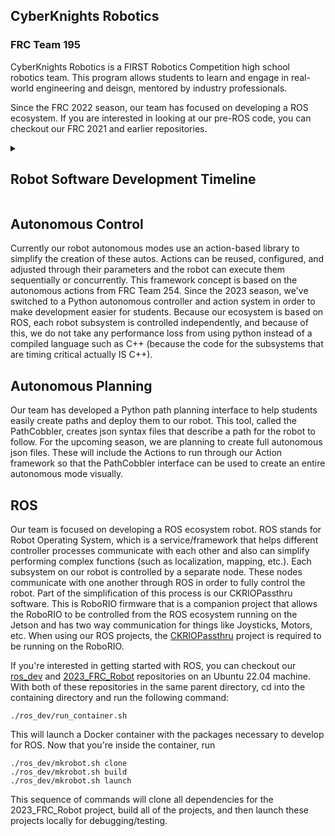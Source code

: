 ## CyberKnights Robotics
### FRC Team 195

CyberKnights Robotics is a FIRST Robotics Competition high school robotics team. This program allows students to learn and engage in real-world engineering and deisgn, mentored by industry professionals.

Since the FRC 2022 season, our team has focused on developing a ROS ecosystem. If you are interested in looking at our pre-ROS code, you can checkout our FRC 2021 and earlier repositories.


<details>
  <summary><h2>Robot Software Development Timeline</h2></summary>
  
  ## Robot Software Development Timeline
- [2015 - LabVIEW (RoboRIO)](https://github.com/frcteam195/FRC2015)
- [2016 - LabVIEW (RoboRIO)](https://github.com/frcteam195/FRC2016), [LabVIEW (Kangaroo - Vision Only)](https://github.com/frcteam195/KnightVision-FRC-2016)
- [2017 - C++ (RoboRIO), C++ (NVIDIA Jetson - Vision Only)](https://github.com/frcteam195/FRC2017)
- [2018 - Java (RoboRIO), LabVIEW (Driver Station Computer - Vision Only)](https://github.com/frcteam195/FRC2018)
- [2019 - Java (RoboRIO), Limelight 2 Vision](https://github.com/frcteam195/FRC2019)
- [2022 - ROS/C++ (NVIDIA Jetson), C++ (RoboRIO), Limelight 2+ Vision](https://github.com/frcteam195/2022_ROS_Robot)
- [2023 - ROS/C++/Python (NVIDIA Jetson), C++ (RoboRIO), Limelight 3 Vision](https://github.com/frcteam195/2023_FRC_Robot)
- [2024 - ROS2/C++/Python (NVIDIA Jetson), C++ (RoboRIO), Limelight 3 Vision](https://github.com/frcteam195/2024_FRC_Robot)

Our current goal is to make ROS accessible to all teams within 5 years. Currently, ROS ecosystems need significant software development capabilities. Our hopes are to simplify this so that a team can get up and running with a basic ROS ecosystem that controls their robot in under a day.

</details>


## Autonomous Control

Currently our robot autonomous modes use an action-based library to simplify the creation of these autos. Actions can be reused, configured, and adjusted through their parameters and the robot can execute them sequentially or concurrently. This framework concept is based on the autonomous actions from FRC Team 254.
Since the 2023 season, we've switched to a Python autonomous controller and action system in order to make development easier for students. Because our ecosystem is based on ROS, each robot subsystem is controlled independently, and because of this, we do not take any performance loss from using python instead of a compiled language such as C++ (because the code for the subsystems that are timing critical actually IS C++).

## Autonomous Planning

Our team has developed a Python path planning interface to help students easily create paths and deploy them to our robot. This tool, called the PathCobbler, creates json syntax files that describe a path for the robot to follow. For the upcoming season, we are planning to create full autonomous json files. These will include the Actions to run through our Action framework so that the PathCobbler interface can be used to create an entire autonomous mode visually.

## ROS

Our team is focused on developing a ROS ecosystem robot. ROS stands for Robot Operating System, which is a service/framework that helps different controller processes communicate with each other and also can simplify performing complex functions (such as localization, mapping, etc.). Each subsystem on our robot is controlled by a separate node. These nodes communicate with one another through ROS in order to fully control the robot. Part of the simplification of this process is our CKRIOPassthru software. This is RoboRIO firmware that is a companion project that allows the RoboRIO to be controlled from the ROS ecosystem running on the Jetson and has two way communication for things like Joysticks, Motors, etc. When using our ROS projects, the [CKRIOPassthru](https://github.com/frcteam195/CKRIOPassthru) project is required to be running on the RoboRIO.

If you're interested in getting started with ROS, you can checkout our [ros_dev](https://github.com/frcteam195/ros_dev) and [2023_FRC_Robot](https://github.com/frcteam195/2023_FRC_Robot) repositories on an Ubuntu 22.04 machine. With both of these repositories in the same parent directory, cd into the containing directory and run the following command:
```
./ros_dev/run_container.sh
```
This will launch a Docker container with the packages necessary to develop for ROS. Now that you're inside the container, run
```
./ros_dev/mkrobot.sh clone
./ros_dev/mkrobot.sh build
./ros_dev/mkrobot.sh launch
```
This sequence of commands will clone all dependencies for the 2023_FRC_Robot project, build all of the projects, and then launch these projects locally for debugging/testing.

<!--

**Here are some ideas to get you started:**

🙋‍♀️ A short introduction - what is your organization all about?
🌈 Contribution guidelines - how can the community get involved?
👩‍💻 Useful resources - where can the community find your docs? Is there anything else the community should know?
🍿 Fun facts - what does your team eat for breakfast?
🧙 Remember, you can do mighty things with the power of [Markdown](https://docs.github.com/github/writing-on-github/getting-started-with-writing-and-formatting-on-github/basic-writing-and-formatting-syntax)
-->
